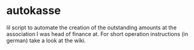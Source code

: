 # autokasse
lil script to automate the creation of the outstanding amounts at the association I was head of finance at.
For short operation instructions (in german) take a look at the wiki.
